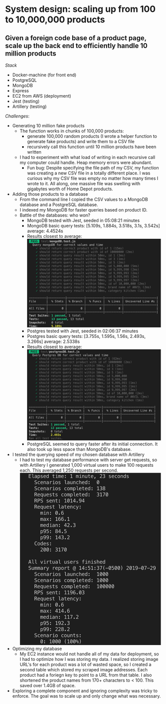 # System design: scaling up from 100 to 10,000,000 products #

## Given a foreign code base of a product page, scale up the back end to efficiently handle 10 million products ##

_Stack_
* Docker-machine (for front end)
* PostgreSQL
* MongoDB
* Express
* EC2 from AWS (deployment)
* Jest (testing)
* Artillery (testing)

_Challenges_:
* Generating 10 million fake products
  * The function works in chunks of 100,000 products: 
    * generate 100,000 random products (I wrote a helper function to generate fake products) and write them to a CSV file
    * recursively call this function until 10 million products have been written
  * I had to experiment with what load of writing in each recursive call my computer could handle. Heap memory errors were abundant. 
    * Fun bug: Despite specifying the file path of my CSV, my function was creating a new CSV file in a totally different place. I was curious why my CSV file was empty no matter how many times I wrote to it. All along, one massive file was swelling with gigabytes worth of Home Depot products. 
* Adding those products to a database
  * From the command line I copied the CSV values to a MongoDB database and a PostgreSQL database. 
  * I indexed my MongoDB for faster queries based on product ID.
  * Battle of the databases: who won?
    * MongoDB tested with Jest, seeded in 05:08:21 minutes
    * MongoDB basic query tests: [5.109s, 1.884s, 3.518s, 3.1s, 3.542s] average: 4.4524s
    * Results closest to average:
  ![MongoDB Jest tests](mongodb.png?raw=true)
    * Postgres tested with Jest, seeded in 02:06:37 minutes
    * Postgres basic query tests: [3.755s, 1.595s, 1.56s, 2.493s, 3.266s] average: 2.5338s
    * Results closest to average:
  ![PostgreSQL Jest tests](postgres.png?raw=true)
    * PostgreSQL seemed to query faster after its initial connection. It also took up less space than MongoDB's database.
* I tested the querying speed of my chosen database with Artillery
  * I had to test my database performance with server get requests, so with Artillery I generated 1,000 virtual users to make 100 requests each. This averaged 1,250 requests per second.
   ![Artillery test results](artillery.png?raw=true)
* Optimizing my database
  * My EC2 instance would not handle all of my data for deployment, so I had to optimize how I was storing my data. I realized storing image URL's for each product was a lot of wasted space, so I created a second table which stored my scraped image addresses. Each product had a foriegn key to point to a URL from that table. I also shortened the product names from 170+ characters to < 100. This saved over 1.4GB of space.
* Exploring a complete component and ignoring complexity was tricky to enforce. The goal was to scale up and only change what was necessary.

